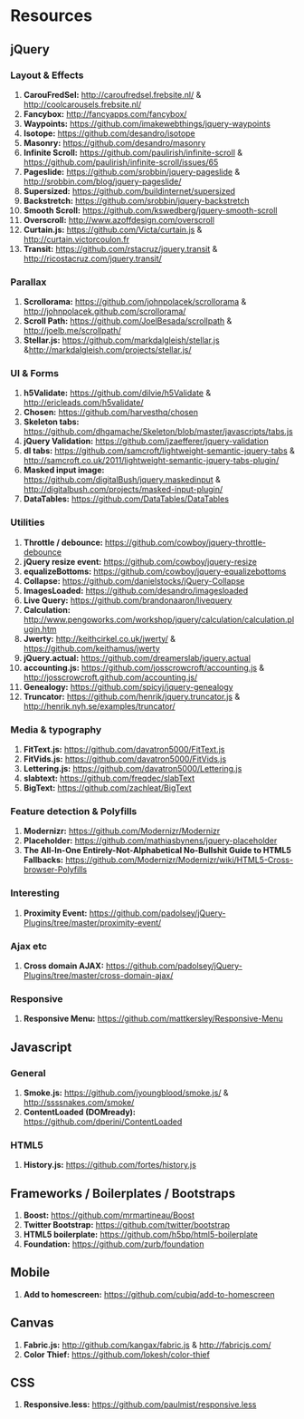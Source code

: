 # Resources

## jQuery

### Layout & Effects

1. **CarouFredSel:** http://caroufredsel.frebsite.nl/ & http://coolcarousels.frebsite.nl/
2. **Fancybox:** http://fancyapps.com/fancybox/
3. **Waypoints:** https://github.com/imakewebthings/jquery-waypoints
4. **Isotope:** https://github.com/desandro/isotope
5. **Masonry:** https://github.com/desandro/masonry
6. **Infinite Scroll:** https://github.com/paulirish/infinite-scroll & https://github.com/paulirish/infinite-scroll/issues/65
7. **Pageslide:** https://github.com/srobbin/jquery-pageslide & http://srobbin.com/blog/jquery-pageslide/
8. **Supersized:** https://github.com/buildinternet/supersized
9. **Backstretch:** https://github.com/srobbin/jquery-backstretch
10. **Smooth Scroll:** https://github.com/kswedberg/jquery-smooth-scroll
11. **Overscroll:** http://www.azoffdesign.com/overscroll
12. **Curtain.js:** https://github.com/Victa/curtain.js & http://curtain.victorcoulon.fr
13. **Transit:** https://github.com/rstacruz/jquery.transit & http://ricostacruz.com/jquery.transit/

### Parallax

1. **Scrollorama:** https://github.com/johnpolacek/scrollorama & http://johnpolacek.github.com/scrollorama/
2. **Scroll Path:** https://github.com/JoelBesada/scrollpath & http://joelb.me/scrollpath/
3. **Stellar.js:** https://github.com/markdalgleish/stellar.js &http://markdalgleish.com/projects/stellar.js/

### UI & Forms

1. **h5Validate:** https://github.com/dilvie/h5Validate & http://ericleads.com/h5validate/
2. **Chosen:** https://github.com/harvesthq/chosen
3. **Skeleton tabs:** https://github.com/dhgamache/Skeleton/blob/master/javascripts/tabs.js
4. **jQuery Validation:** https://github.com/jzaefferer/jquery-validation
5. **dl tabs:** https://github.com/samcroft/lightweight-semantic-jquery-tabs & http://samcroft.co.uk/2011/lightweight-semantic-jquery-tabs-plugin/
6. **Masked input image:** https://github.com/digitalBush/jquery.maskedinput & http://digitalbush.com/projects/masked-input-plugin/
7. **DataTables:** https://github.com/DataTables/DataTables

### Utilities

1. **Throttle / debounce:** https://github.com/cowboy/jquery-throttle-debounce
2. **jQuery resize event:** https://github.com/cowboy/jquery-resize
3. **equalizeBottoms:** https://github.com/cowboy/jquery-equalizebottoms
4. **Collapse:** https://github.com/danielstocks/jQuery-Collapse
5. **ImagesLoaded:** https://github.com/desandro/imagesloaded
6. **Live Query:** https://github.com/brandonaaron/livequery
7. **Calculation:** http://www.pengoworks.com/workshop/jquery/calculation/calculation.plugin.htm
8. **Jwerty:** http://keithcirkel.co.uk/jwerty/ & https://github.com/keithamus/jwerty
9. **jQuery.actual:** https://github.com/dreamerslab/jquery.actual
10. **accounting.js:** https://github.com/josscrowcroft/accounting.js & http://josscrowcroft.github.com/accounting.js/
11. **Genealogy:** https://github.com/spicyj/jquery-genealogy
12. **Truncator:** https://github.com/henrik/jquery.truncator.js & http://henrik.nyh.se/examples/truncator/

### Media & typography

1. **FitText.js:** https://github.com/davatron5000/FitText.js
2. **FitVids.js:** https://github.com/davatron5000/FitVids.js
3. **Lettering.js:** https://github.com/davatron5000/Lettering.js
4. **slabtext:** https://github.com/freqdec/slabText
5. **BigText:** https://github.com/zachleat/BigText

### Feature detection & Polyfills
1. **Modernizr:** https://github.com/Modernizr/Modernizr
2. **Placeholder:** https://github.com/mathiasbynens/jquery-placeholder
3. **The All-In-One Entirely-Not-Alphabetical No-Bullshit Guide to HTML5 Fallbacks:** https://github.com/Modernizr/Modernizr/wiki/HTML5-Cross-browser-Polyfills

### Interesting
1. **Proximity Event:** https://github.com/padolsey/jQuery-Plugins/tree/master/proximity-event/

### Ajax etc
1. **Cross domain AJAX:** https://github.com/padolsey/jQuery-Plugins/tree/master/cross-domain-ajax/

### Responsive
1. **Responsive Menu:** https://github.com/mattkersley/Responsive-Menu

## Javascript

### General
1. **Smoke.js:** https://github.com/jyoungblood/smoke.js/ & http://ssssnakes.com/smoke/
2. **ContentLoaded (DOMready):** https://github.com/dperini/ContentLoaded

### HTML5
1. **History.js:** https://github.com/fortes/history.js

## Frameworks / Boilerplates / Bootstraps

1. **Boost:** https://github.com/mrmartineau/Boost
2. **Twitter Bootstrap:** https://github.com/twitter/bootstrap
3. **HTML5 boilerplate:** https://github.com/h5bp/html5-boilerplate
4. **Foundation:** https://github.com/zurb/foundation

## Mobile
1. **Add to homescreen:** https://github.com/cubiq/add-to-homescreen

## Canvas
1. **Fabric.js:** http://github.com/kangax/fabric.js & http://fabricjs.com/
2. **Color Thief:** https://github.com/lokesh/color-thief

## CSS
1. **Responsive.less:** https://github.com/paulmist/responsive.less

